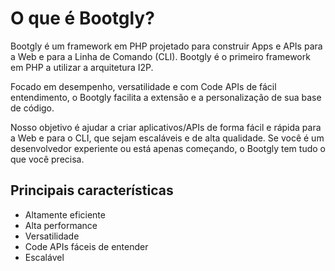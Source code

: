 # O que é Bootgly?

Bootgly é um framework em PHP projetado para construir Apps e APIs para a Web e para a Linha de Comando (CLI).
Bootgly é o primeiro framework em PHP a utilizar a arquitetura I2P.

Focado em desempenho, versatilidade e com Code APIs de fácil entendimento, o Bootgly facilita a extensão e a personalização de sua base de código.

Nosso objetivo é ajudar a criar aplicativos/APIs de forma fácil e rápida para a Web e para o CLI, que sejam escaláveis e de alta qualidade. Se você é um desenvolvedor experiente ou está apenas começando, o Bootgly tem tudo o que você precisa.

## Principais características

- Altamente eficiente
- Alta performance
- Versatilidade
- Code APIs fáceis de entender
- Escalável
